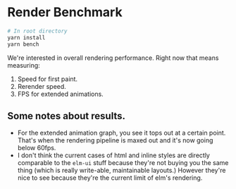 # Render Benchmark

```bash
# In root directory
yarn install
yarn bench
```

We're interested in overall rendering performance.  Right now that means measuring:

1. Speed for first paint.
2. Rerender speed.
3. FPS for extended animations.

## Some notes about results.

- For the extended animation graph, you see it tops out at a certain point.  That's when the rendering pipeline is maxed out and it's now going below 60fps.
- I don't think the current cases of html and inline styles are directly comparable to the `elm-ui` stuff because they're not buying you the same thing (which is really write-able, maintainable layouts.)  However they're nice to see because they're the current limit of elm's rendering.

